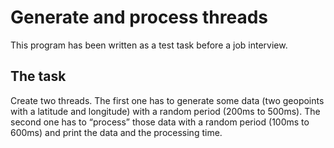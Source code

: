 Generate and process threads
============================

This program has been written as a test task before a job interview.

The task
--------
Create two threads.
The first one has to generate some data (two geopoints with a latitude and longitude) with a random period (200ms to 500ms).
The second one has to “process” those data with a random period (100ms to 600ms) and print the data and the processing time.
